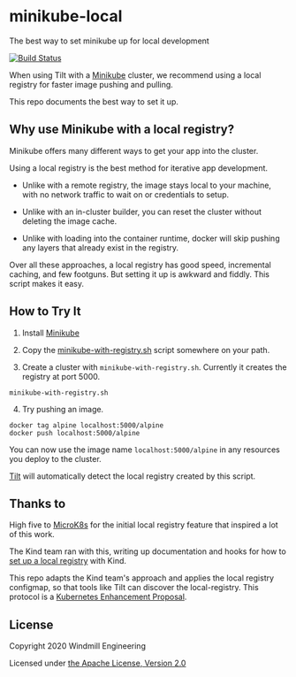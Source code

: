 # minikube-local

The best way to set minikube up for local development

[![Build Status](https://circleci.com/gh/tilt-dev/minikube-local/tree/master.svg?style=shield)](https://circleci.com/gh/tilt-dev/minikube-local)

When using Tilt with a [Minikube](https://minikube.sigs.k8s.io/docs/) cluster, 
we recommend using a local registry for faster image pushing and pulling.

This repo documents the best way to set it up.

## Why use Minikube with a local registry?

Minikube offers many different ways to get your app into the cluster.

Using a local registry is the best method for iterative app development.

- Unlike with a remote registry, the image stays local to your machine, with no
  network traffic to wait on or credentials to setup.

- Unlike with an in-cluster builder, you can reset the cluster without deleting
  the image cache.

- Unlike with loading into the container runtime, docker will skip pushing any
  layers that already exist in the registry.

Over all these approaches, a local registry has good speed, incremental caching,
and few footguns. But setting it up is awkward and fiddly. This script makes it
easy.

## How to Try It

1) Install [Minikube](https://minikube.sigs.k8s.io/docs/)

2) Copy the [minikube-with-registry.sh](minikube-with-registry.sh) script somewhere on your path.

3) Create a cluster with `minikube-with-registry.sh`. Currently it creates the registry at port 5000.

```
minikube-with-registry.sh
```

4) Try pushing an image.

```
docker tag alpine localhost:5000/alpine
docker push localhost:5000/alpine
```

You can now use the image name `localhost:5000/alpine` in any resources you deploy to the cluster.

[Tilt](https://tilt.dev) will automatically detect the local registry created by this script.

## Thanks to

High five to [MicroK8s](https://github.com/ubuntu/microk8s) for the initial local registry feature
that inspired a lot of this work.

The Kind team ran with this, writing up documentation and hooks for how to [set up a local registry](https://kind.sigs.k8s.io/docs/user/local-registry/) with Kind.

This repo adapts the Kind team's approach and applies the local registry configmap, so that tools
like Tilt can discover the local-registry. This protocol is a [Kubernetes Enhancement Proposal](https://github.com/kubernetes/enhancements/issues/1755).

## License

Copyright 2020 Windmill Engineering

Licensed under [the Apache License, Version 2.0](LICENSE)
